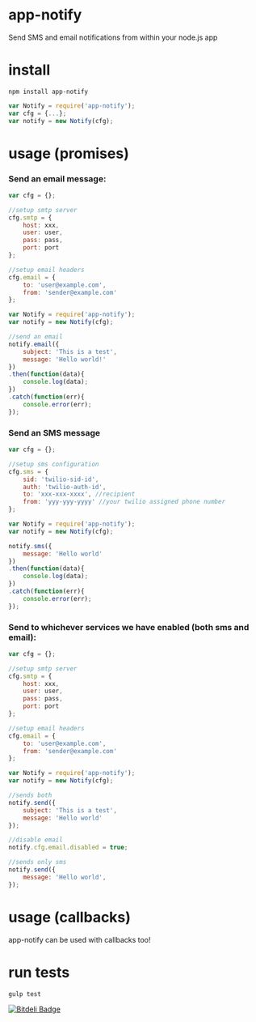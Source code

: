 app-notify
==========

Send SMS and email notifications from within your node.js app

# install

```shell
npm install app-notify
```

```javascript
var Notify = require('app-notify');
var cfg = {...};
var notify = new Notify(cfg);
```

# usage (promises)

### Send an email message:

```javascript
var cfg = {};

//setup smtp server
cfg.smtp = {
    host: xxx,
    user: user,
    pass: pass,
    port: port
};

//setup email headers
cfg.email = {
    to: 'user@example.com',
    from: 'sender@example.com'
};

var Notify = require('app-notify');
var notify = new Notify(cfg);

//send an email
notify.email({
    subject: 'This is a test',
    message: 'Hello world!'
})
.then(function(data){
    console.log(data);
})
.catch(function(err){
    console.error(err);
});
```

### Send an SMS message    

```javascript
var cfg = {};

//setup sms configuration
cfg.sms = {
    sid: 'twilio-sid-id',
    auth: 'twilio-auth-id',
    to: 'xxx-xxx-xxxx', //recipient
    from: 'yyy-yyy-yyyy' //your twilio assigned phone number
};

var Notify = require('app-notify');
var notify = new Notify(cfg);

notify.sms({
    message: 'Hello world'
})
.then(function(data){
    console.log(data);
})
.catch(function(err){
    console.error(err);
});
```

### Send to whichever services we have enabled (both sms and email):

```javascript
var cfg = {};

//setup smtp server
cfg.smtp = {
    host: xxx,
    user: user,
    pass: pass,
    port: port
};

//setup email headers
cfg.email = {
    to: 'user@example.com',
    from: 'sender@example.com'
};

var Notify = require('app-notify');
var notify = new Notify(cfg);

//sends both
notify.send({
    subject: 'This is a test',
    message: 'Hello world'
});

//disable email
notify.cfg.email.disabled = true;

//sends only sms
notify.send({
    message: 'Hello world',
});
```

# usage (callbacks)

app-notify can be used with callbacks too!

# run tests

```shell
gulp test
```


[![Bitdeli Badge](https://d2weczhvl823v0.cloudfront.net/chovy/app-notify/trend.png)](https://bitdeli.com/free "Bitdeli Badge")

